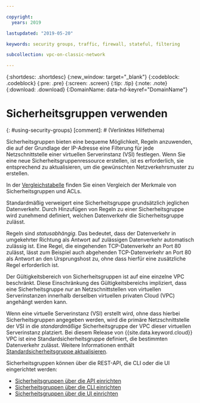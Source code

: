 ```yaml
---

copyright:
  years: 2019

lastupdated: "2019-05-20"

keywords: security groups, traffic, firewall, stateful, filtering

subcollection: vpc-on-classic-network

---
```


{:shortdesc: .shortdesc}
{:new_window: target="_blank"}
{:codeblock: .codeblock}
{:pre: .pre}
{:screen: .screen}
{:tip: .tip}
{:note: .note}
{:download: .download}
{:DomainName: data-hd-keyref="DomainName"}

# Sicherheitsgruppen verwenden
{: #using-security-groups}
[comment]: # (Verlinktes Hilfethema)

Sicherheitsgruppen bieten eine bequeme Möglichkeit, Regeln anzuwenden, die auf der Grundlage der IP-Adresse eine Filterung für jede Netzschnittstelle einer virtuellen Serverinstanz (VSI) festlegen. Wenn Sie eine neue Sicherheitsgruppenressource erstellen, ist es erforderlich, sie entsprechend zu aktualisieren, um die gewünschten Netzverkehrsmuster zu erstellen.

In der [Vergleichstabelle](/docs/vpc-on-classic-network?topic=vpc-on-classic-network-compare-security-groups-and-access-control-lists) finden Sie einen Vergleich der Merkmale von Sicherheitsgruppen und ACLs.

Standardmäßig verweigert eine Sicherheitsgruppe grundsätzlich jeglichen Datenverkehr. Durch Hinzufügen von Regeln zu einer Sicherheitsgruppe wird zunehmend definiert, welchen Datenverkehr die Sicherheitsgruppe zulässt.

Regeln sind _statusabhängig_. Das bedeutet, dass der Datenverkehr in umgekehrter Richtung als Antwort auf zulässigen Datenverkehr automatisch zulässig ist. Eine Regel, die eingehenden TCP-Datenverkehr an Port 80 zulässt, lässt zum Beispiel auch abgehenden TCP-Datenverkehr an Port 80 als Antwort an den Ursprungshost zu, ohne dass hierfür eine zusätzliche Regel erforderlich ist.

Der Gültigkeitsbereich von Sicherheitsgruppen ist auf eine einzelne VPC beschränkt. Diese Einschränkung des Gültigkeitsbereichs impliziert, dass eine Sicherheitsgruppe _nur_ an Netzschnittstellen von virtuellen Serverinstanzen innerhalb derselben virtuellen privaten Cloud (VPC) angehängt werden kann.

Wenn eine virtuelle Serverinstanz (VSI) erstellt wird, ohne dass hierbei Sicherheitsgruppen angegeben werden, wird die primäre Netzschnittstelle der VSI in die _standardmäßige_ Sicherheitsgruppe der VPC dieser virtuellen Serverinstanz platziert. Bei diesem Release von {{site.data.keyword.cloud}} VPC ist eine Standardsicherheitsgruppe definiert, die bestimmten Datenverkehr zulässt. Weitere Informationen enthält [Standardsicherheitsgruppe aktualisieren](/docs/vpc-on-classic-network?topic=vpc-on-classic-network-updating-the-default-security-group).

Sicherheitsgruppen können über die REST-API, die CLI oder die UI eingerichtet werden:

* [Sicherheitsgruppen über die API einrichten](/docs/vpc-on-classic-network?topic=vpc-on-classic-network-setting-up-security-groups-using-the-apis)
* [Sicherheitsgruppen über die CLI einrichten](/docs/vpc-on-classic-network?topic=vpc-on-classic-network-setting-up-security-groups-using-the-cli)
* [Sicherheitsgruppen über die UI einrichten](/docs/vpc-on-classic?topic=vpc-on-classic-creating-a-vpc-using-the-ibm-cloud-console#configuring-the-security-group-for-the-instance)
